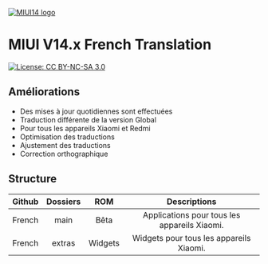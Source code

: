 [![MIUI14 logo](https://i.imgur.com/idmH8Nu.png)](https://xiaomi.eu/)

# MIUI V14.x French Translation
[![License: CC BY-NC-SA 3.0](https://img.shields.io/badge/license-CC%20BY--NC--SA%203.0-lightgrey.svg)](http://creativecommons.org/licenses/by-nc-sa/3.0/)

## Améliorations
* Des mises à jour quotidiennes sont effectuées
* Traduction différente de la version Global
* Pour tous les appareils Xiaomi et Redmi
* Optimisation des traductions
* Ajustement des traductions
* Correction orthographique

## Structure
Github |  Dossiers | ROM | Descriptions
:------------: | :------------:| :------------:| :------------:
French | main | Bêta | Applications pour tous les appareils Xiaomi.
French | extras | Widgets | Widgets pour tous les appareils Xiaomi.